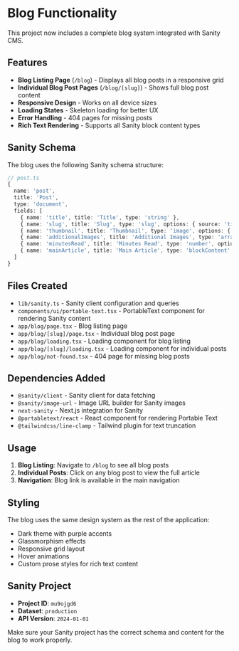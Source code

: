 # Blog Functionality

This project now includes a complete blog system integrated with Sanity CMS.

## Features

- **Blog Listing Page** (`/blog`) - Displays all blog posts in a responsive grid
- **Individual Blog Post Pages** (`/blog/[slug]`) - Shows full blog post content
- **Responsive Design** - Works on all device sizes
- **Loading States** - Skeleton loading for better UX
- **Error Handling** - 404 pages for missing posts
- **Rich Text Rendering** - Supports all Sanity block content types

## Sanity Schema

The blog uses the following Sanity schema structure:

```typescript
// post.ts
{
  name: 'post',
  title: 'Post',
  type: 'document',
  fields: [
    { name: 'title', title: 'Title', type: 'string' },
    { name: 'slug', title: 'Slug', type: 'slug', options: { source: 'title', maxLength: 96 } },
    { name: 'thumbnail', title: 'Thumbnail', type: 'image', options: { hotspot: true } },
    { name: 'additionalImages', title: 'Additional Images', type: 'array', of: [{type: 'image'}] },
    { name: 'minutesRead', title: 'Minutes Read', type: 'number', options: { list: [1, 2, 7] } },
    { name: 'mainArticle', title: 'Main Article', type: 'blockContent' }
  ]
}
```

## Files Created

- `lib/sanity.ts` - Sanity client configuration and queries
- `components/ui/portable-text.tsx` - PortableText component for rendering Sanity content
- `app/blog/page.tsx` - Blog listing page
- `app/blog/[slug]/page.tsx` - Individual blog post page
- `app/blog/loading.tsx` - Loading component for blog listing
- `app/blog/[slug]/loading.tsx` - Loading component for individual posts
- `app/blog/not-found.tsx` - 404 page for missing blog posts

## Dependencies Added

- `@sanity/client` - Sanity client for data fetching
- `@sanity/image-url` - Image URL builder for Sanity images
- `next-sanity` - Next.js integration for Sanity
- `@portabletext/react` - React component for rendering Portable Text
- `@tailwindcss/line-clamp` - Tailwind plugin for text truncation

## Usage

1. **Blog Listing**: Navigate to `/blog` to see all blog posts
2. **Individual Posts**: Click on any blog post to view the full article
3. **Navigation**: Blog link is available in the main navigation

## Styling

The blog uses the same design system as the rest of the application:
- Dark theme with purple accents
- Glassmorphism effects
- Responsive grid layout
- Hover animations
- Custom prose styles for rich text content

## Sanity Project

- **Project ID**: `mu9ojgd6`
- **Dataset**: `production`
- **API Version**: `2024-01-01`

Make sure your Sanity project has the correct schema and content for the blog to work properly. 